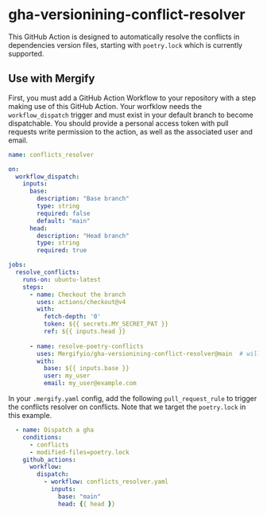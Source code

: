 # gha-versionining-conflict-resolver

This GitHub Action is designed to automatically resolve the conflicts in dependencies version files, starting
with `poetry.lock` which is currently supported.

## Use with Mergify

First, you must add a GitHub Action Workflow to your repository with a step making use of this GitHub Action. 
Your worfklow needs the `workflow_dispatch` trigger and must exist in your default branch to become dispatchable.
You should provide a personal access token with pull requests write permission to the action, as well as the
associated user and email.

```yaml
name: conflicts_resolver

on:
  workflow_dispatch:
    inputs:
      base:
        description: "Base branch"
        type: string
        required: false
        default: "main"
      head:
        description: "Head branch"
        type: string
        required: true

jobs:
  resolve_conflicts:
    runs-on: ubuntu-latest
    steps:
      - name: Checkout the branch
        uses: actions/checkout@v4
        with:
          fetch-depth: '0'
          token: ${{ secrets.MY_SECRET_PAT }}
          ref: ${{ inputs.head }}
          
      - name: resolve-poetry-conflicts
        uses: Mergifyio/gha-versionining-conflict-resolver@main  # will be @v1 when released
        with:
          base: ${{ inputs.base }}
          user: my_user
          email: my_user@example.com
```

In your `.mergify.yaml` config, add the following `pull_request_rule` to trigger the conflicts resolver on conflicts.
Note that we target the `poetry.lock` in this example.

```yaml
  - name: Dispatch a gha
    conditions:
      - conflicts
      - modified-files=poetry.lock
    github_actions:
      workflow:
        dispatch:
          - workflow: conflicts_resolver.yaml
            inputs:
              base: "main"
              head: {{ head }}
```
